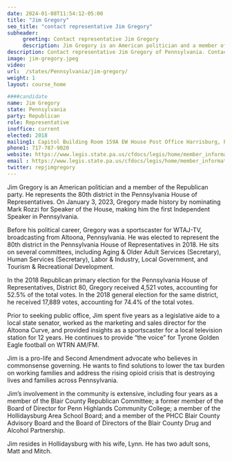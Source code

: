 ```yaml
---
date: 2024-01-08T11:54:12-05:00
title: "Jim Gregory"
seo_title: "contact representative Jim Gregory"
subheader:
     greeting: Contact representative Jim Gregory
     description: Jim Gregory is an American politician and a member of the Republican party. He represents the 80th district in the Pennsylvania House of Representatives. On January 3, 2023, Gregory made history by nominating Mark Rozzi for Speaker of the House, making him the first Independent Speaker in Pennsylvania.
description: Contact representative Jim Gregory of Pennsylvania. Contact information for Jim Gregory includes email address, phone number, and mailing address.
image: jim-gregory.jpeg
video:
url:  /states/Pennsylvania/jim-gregory/
weight: 1
layout: course_home

####candidate
name: Jim Gregory
state: Pennsylvania
party: Republican
role: Representative
inoffice: current
elected: 2018
mailing1: Capitol Building Room 159A EW House Post Office Harrisburg, PA 17120
phone1: 717-787-9020
website: https://www.legis.state.pa.us/cfdocs/legis/home/member_information/House_bio.cfm?id=1840/
email : https://www.legis.state.pa.us/cfdocs/legis/home/member_information/House_bio.cfm?id=1840/
twitter: repjimgregory
---
```


Jim Gregory is an American politician and a member of the Republican party. He represents the 80th district in the Pennsylvania House of Representatives. On January 3, 2023, Gregory made history by nominating Mark Rozzi for Speaker of the House, making him the first Independent Speaker in Pennsylvania.

Before his political career, Gregory was a sportscaster for WTAJ-TV, broadcasting from Altoona, Pennsylvania. He was elected to represent the 80th district in the Pennsylvania House of Representatives in 2018. He sits on several committees, including Aging & Older Adult Services (Secretary), Human Services (Secretary), Labor & Industry, Local Government, and Tourism & Recreational Development.

In the 2018 Republican primary election for the Pennsylvania House of Representatives, District 80, Gregory received 4,521 votes, accounting for 52.5% of the total votes. In the 2018 general election for the same district, he received 17,889 votes, accounting for 74.4% of the total votes.

Prior to seeking public office, Jim spent five years as a legislative aide to a local state senator, worked as the marketing and sales director for the Altoona Curve, and provided insights as a sportscaster for a local television station for 12 years. He continues to provide “the voice” for Tyrone Golden Eagle football on WTRN AM/FM.

Jim is a pro-life and Second Amendment advocate who believes in commonsense governing. He wants to find solutions to lower the tax burden on working families and address the rising opioid crisis that is destroying lives and families across Pennsylvania.

Jim’s involvement in the community is extensive, including four years as a member of the Blair County Republican Committee; a former member of the Board of Director for Penn Highlands Community College; a member of the Hollidaysburg Area School Board; and a member of the PHCC Blair County Advisory Board and the Board of Directors of the Blair County Drug and Alcohol Partnership.

Jim resides in Hollidaysburg with his wife, Lynn. He has two adult sons, Matt and Mitch.
